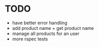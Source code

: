 
# TODO
- have better error handling
- add product name + get product name
- manage all products for an user
- more rspec tests
